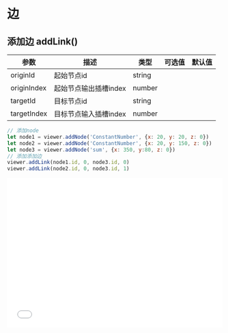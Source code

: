 # 边

## 添加边 addLink()

| 参数          | 描述            | 类型     | 可选值 | 默认值 |
|-------------|---------------|--------|-----|-----|
| originId    | 起始节点id        | string |     |     |
| originIndex | 起始节点输出插槽index | number |     |     |
| targetId    | 目标节点id        | string |     |     |
| targetIndex | 目标节点输入插槽index      | number |     |     |

```javascript
// 添加node
let node1 = viewer.addNode('ConstantNumber', {x: 20, y: 20, z: 0})
let node2 = viewer.addNode('ConstantNumber', {x: 20, y: 150, z: 0})
let node3 = viewer.addNode('sum', {x: 350, y:80, z: 0})
// 添加添加边
viewer.addLink(node1.id, 0, node3.id, 0)
viewer.addLink(node2.id, 0, node3.id, 1)
```

<iframe src='/demo/addLink.html' height=350 width=100% frameborder=0 allowfullscreen="true"></iframe>